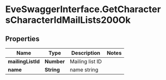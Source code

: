 # EveSwaggerInterface.GetCharactersCharacterIdMailLists200Ok

## Properties
Name | Type | Description | Notes
------------ | ------------- | ------------- | -------------
**mailingListId** | **Number** | Mailing list ID | 
**name** | **String** | name string | 


